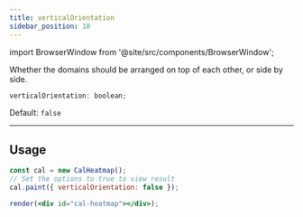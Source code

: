 ```yaml
---
title: verticalOrientation
sidebar_position: 10
---
```


import BrowserWindow from '@site/src/components/BrowserWindow';

<p className="subhead">Whether the domains should be arranged on top of each other, or side by side.</p>

```js
verticalOrientation: boolean;
```

Default: `false`

<hr />

## Usage

<BrowserWindow>

```jsx live noInline
const cal = new CalHeatmap();
// Set the options to true to view result
cal.paint({ verticalOrientation: false });

render(<div id="cal-heatmap"></div>);
```

</BrowserWindow>
